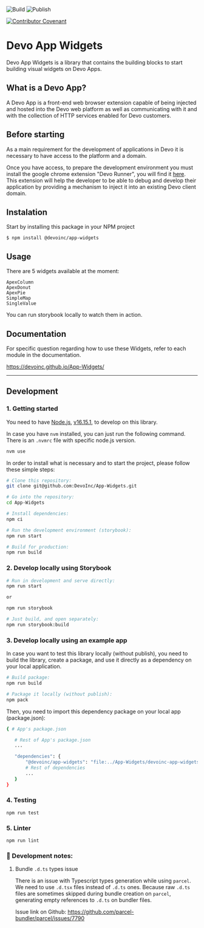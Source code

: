 ![Build](https://github.com/DevoInc/App-Widgets/actions/workflows/Build.yml/badge.svg)
![Publish](https://github.com/DevoInc/App-Widgets/actions/workflows/Publish.yml/badge.svg)

[![Contributor Covenant](https://img.shields.io/badge/Contributor%20Covenant-2.1-4baaaa.svg)](CODE_OF_CONDUCT.md)

# Devo App Widgets

Devo App Widgets is a library that contains the building blocks to start building visual widgets on Devo Apps.

## What is a Devo App?

A Devo App is a front-end web browser extension capable of being injected and hosted into the Devo web platform as well as communicating with it and with the collection of HTTP services enabled for Devo customers.

## Before starting

As a main requirement for the development of applications in Devo it is necessary to have access to the platform and a domain.

Once you have access, to prepare the development environment you must install the google chrome extension "Devo Runner", you will find it [here](https://chrome.google.com/webstore/detail/devo-runner/apjjdfhcegcemhdhaeadkddbjhgfplmo). This extension will help the developer to be able to debug and develop their application by providing a mechanism to inject it into an existing Devo client domain.

## Instalation

Start by installing this package in your NPM project

```npm
$ npm install @devoinc/app-widgets
```

## Usage

There are 5 widgets available at the moment:

```
ApexColumn
ApexDonut
ApexPie
SimpleMap
SingleValue
```

You can run storybook locally to watch them in action.

## Documentation

For specific question regarding how to use these Widgets, refer to each module in the documentation.

https://devoinc.github.io/App-Widgets/

---

## Development

### 1. Getting started

You need to have [Node.js](https://nodejs.org/en/), [v16.15.1](https://nodejs.org/download/release/v16.15.1/), to develop on this library.

In case you have `nvm` installed, you can just run the following command. There is an `.nvmrc` file with specific node.js version.

```sh
nvm use
```

In order to install what is necessary and to start the project, please follow these simple steps:

```sh
# Clone this repository:
git clone git@github.com:DevoInc/App-Widgets.git

# Go into the repository:
cd App-Widgets

# Install dependencies:
npm ci

# Run the development environment (storybook):
npm run start

# Build for production:
npm run build
```

### 2. Develop locally using Storybook

```sh
# Run in development and serve directly:
npm run start

or

npm run storybook

# Just build, and open separately:
npm run storybook:build
```

### 3. Develop locally using an example app

In case you want to test this library locally (without publish), you need to build the library, create a package, and use it directly as a dependency on your local application.

```sh
# Build package:
npm run build

# Package it locally (without publish):
npm pack
```

Then, you need to import this dependency package on your local app (package.json):

```sh
{ # App's package.json

   # Rest of App's package.json
   ...

   "dependencies": {
       "@devoinc/app-widgets": "file:../App-Widgets/devoinc-app-widgets-*.tgz",
       # Rest of dependencies
       ...
   }
}
```

### 4. Testing

```
npm run test
```

### 5. Linter

```
npm run lint
```

### 🚨 Development notes:

1. Bundle `.d.ts` types issue

   There is an issue with Typescript types generation while using `parcel`. We need to use `.d.tsx` files instead of `.d.ts` ones. Because raw `.d.ts` files are sometimes skipped during bundle creation on `parcel`, generating empty references to `.d.ts` on bundler files.

   Issue link on Github: https://github.com/parcel-bundler/parcel/issues/7790
